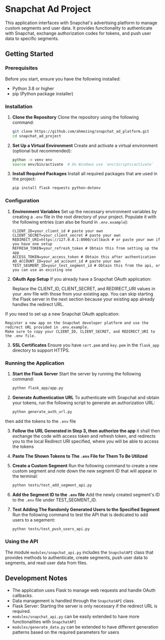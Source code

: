 # Snapchat Ad Project

This application interfaces with Snapchat's advertising platform to manage custom segments and user data. It provides functionality to authenticate with Snapchat, exchange authorization codes for tokens, and push user data to specific segments.

## Getting Started

### Prerequisites

Before you start, ensure you have the following installed:
- Python 3.8 or higher
- pip (Python package installer)



### Installation


1. **Clone the Repository**
   Clone the repository using the following command:
   ```bash
   git clone https://github.com/ahmezing/snapchat_ad_platform.git
   cd snapchat_ad_project
2. **Set Up a Virtual Environment**
Create and activate a virtual environment (optional but recommended):

   ```bash
   python -m venv env
   source env/bin/activate  # On Windows use `env\Scripts\activate`
3. **Install Required Packages**
Install all required packages that are used in the project:

   ```bash
   pip install flask requests python-dotenv

### Configuration

1. **Environment Variables**
   Set up the necessary environment variables by creating a `.env` file in the root directory of your project. Populate it with the following entries (can also be found in `.env.example`):

   ```plaintext
   CLIENT_ID=your_client_id # paste your own
   CLIENT_SECRET=your_client_secret # paste your own
   REDIRECT_URI=https://127.0.0.1:8000/callback # or paste your own if you have one setup
   REFRESH_TOKEN=your_refresh_token # Obtain this from setting up the app
   ACCESS_TOKEN=your_access_token # Obtain this after authentication
   AD_ACCOUNT_ID=your_ad_account_id # paste your own
   TEST_SEGMENT_ID=your_test_segment_id # Obtain this from the api, or you can use an existing one
2. **OAuth App Setup**
If you already have a Snapchat OAuth application:

    Replace the CLIENT_ID, CLIENT_SECRET, and REDIRECT_URI values in your .env file with those from your existing app.
    You can skip starting the Flask server in the next section because your existing app already handles the redirect URL.

If you need to set up a new Snapchat OAuth application:

    Register a new app on the Snapchat developer platform and use the redirect URL provided in .env.example.
    Make sure to copy your CLIENT_ID, CLIENT_SECRET, and REDIRECT_URI to the .env file.

3. **SSL Certificates**
Ensure you have `cert.pem` and `key.pem` in the `flask_app` directory to support HTTPS.


### Running the Application


1. **Start the Flask Server**
Start the server by running the following command:
   ```bash
   python flask_app/app.py
2. **Generate Authentication URL**
To authenticate with Snapchat and obtain your tokens, run the following script to generate an authorization URL:

   ```bash
   python generate_auth_url.py 

then add the tokens to the `.env` file

3. **Follow the URL Generated in Step 3, then authorize the app**
it shall then exchange the code with access token and refresh token, and redirects you to the local Redirect URI specified, where you will be able to access the tokens 

4. **Paste The Shown Tokens to The `.env` File for Them To Be Utilized**

5. **Create a Custom Segment**
Run the following command to create a new custom segment and note down the new segment ID that will appear in the terminal:

   ```bash
   python tests/test_add_segment_api.py
6. **Add the Segment ID to the `.env` file**
Add the newly created segment's ID to the `.env` file under TEST_SEGMENT_ID.

7. **Test Adding The Randomly Generated Users to the Specified Segment**
Run the following command to test the API that is dedicated to add users to a segement:

   ```bash
   python tests/test_push_users_api.py

### Using the API
The module `modules/snapchat_api.py` includes the `SnapchatAPI` class that provides methods to authenticate, create segments, push user data to segments, and read user data from files.
  

## Development Notes
- The application uses Flask to manage web requests and handle OAuth callbacks.
- Data management is handled through the `SnapchatAPI` class.
- Flask Server: Starting the server is only necessary if the redirect URL is required.
- `modules/snapchat_api.py` can be easily extended to have more functionalities with `SnapchatAPI`
- `modules/generate_data.py` can be extended to have different generation patterns based on the required parameters for users